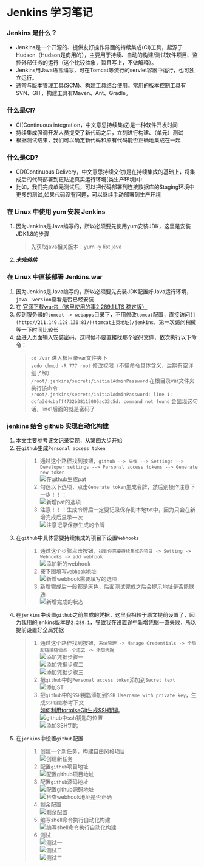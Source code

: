 # Jenkins 学习笔记

### Jenkins 是什么？
+ Jenkins是一个开源的、提供友好操作界面的持续集成(CI)工具，起源于Hudson（Hudson是商用的），主要用于持续、自动的构建/测试软件项目、监控外部任务的运行（这个比较抽象，暂且写上，不做解释）。
+ Jenkins用Java语言编写，可在Tomcat等流行的servlet容器中运行，也可独立运行。
+ 通常与版本管理工具(SCM)、构建工具结合使用。常用的版本控制工具有SVN、GIT，构建工具有Maven、Ant、Gradle。

### 什么是CI?
+ CI(Continuous integration，中文意思持续集成)是一种软件开发时间
+ 持续集成强调开发人员提交了新代码之后，立刻进行构建、（单元）测试
+ 根据测试结果，我们可以确定新代码和原有代码能否正确地集成在一起

### 什么是CD?
+ CD(Continuous Delivery，中文意思持续交付)是在持续集成的基础上，将集成后的代码部署到更贴近真实运行环境(类生产环境)中
+ 比如，我们完成单元测试后，可以把代码部署到连接数据库的Staging环境中更多的测试,如果代码没有问题，可以继续手动部署到生产环境

### 在 Linux 中使用 yum 安装 Jenkins
1. 因为Jenkins是Java编写的，所以必须要先使用yum安装JDK，这里是安装JDK1.8的步骤
	> 先获取java相关版本：yum -y list java
2. ***未完待续***

### 在 Linux 中直接部署 Jenkins.war
1. 因为Jenkins是Java编写的，所以必须要先安装JDK配置好Java运行环境，`java -version`查看是否已经安装  
2. 在 [官网下载war包（这里使用的事2.289.1 LTS 稳定版）](http://mirrors.jenkins-ci.org/war-stable/2.289.1/)  
3. 传到服务器的`tomcat -> webapps`目录下，不用修改`tomcat`配置，直接访问`[](http://211.149.128.130:81/)(tomcat主页地址)/jenkins`，第一次访问稍微等一下时间比较长  
4. 会进入页面输入安装密码，这时候不要直接找那个密码文件，依次执行以下命令：
	> `cd /var` 进入根目录var文件夹下  
	> `sudo chmod -R 777 root` 修改权限（不懂命令具体含义，后期有空详细了解）  
	> `/root/.jenkins/secrets/initialAdminPassword` 在根目录var文件夹执行该命令  
	> `/root/.jenkins/secrets/initialAdminPassword: line 1: dcfa3d4cbaff4732b38113005ac33c5d: command not found` 会出现这句话，line1后面的就是密码了  

### jenkins 结合 github 实现自动化构建  
1. 本文主要参考[该文](https://blog.csdn.net/w6990548/article/details/106242009 "感谢博主~此去几何~")记录实现，从第四大步开始  
2. 在`github`生成`Personal access token`  
	> 1. 通过这个路径找到按钮，`github --> 头像 --> Settings --> Developer settings --> Personal access tokens --> Generate new token`  
	> ![在github生成pat](img/jenkin/2-1.在github生成pat.png "在github生成pat")  
	> 2. 勾选以下选项，点击`Generate token`生成令牌，然后别操作注意下一步！！！  
	> ![新增pat的选项](img/jenkin/2-2.新增pat的选项.png "新增pat的选项")  
	> 3. 注意！！！生成令牌后一定要记录保存到本地txt中，因为只会在新增完成后显示一次  
	> ![注意记录保存生成的令牌](img/jenkin/2-3.注意记录保存生成的令牌.png "注意记录保存生成的令牌")  
3. 在`github`中具体需要持续集成的项目下设置`Webhooks`  
	> 1. 通过这个步骤点击按钮，`找到你需要持续集成的项目 -> Setting -> Webhooks -> add webhook`  
	> ![添加新的webhook](img/jenkin/3-1.添加新的webhook.png "添加新的webhook")  
	> 2. 按下图填写`webhook`地址  
	> ![新增webhook需要填写的选项](img/jenkin/3-2.新增webhook需要填写的选项.png "新增webhook需要填写的选项")  
	> 3. 新增完成后一般都是灰色，后面测试完成之后会提示地址是否能联通  
	> ![新增完成的状态](img/jenkin/3-3.新增完成的状态.png "新增完成的状态")  
4. 在`jenkins`中设置`github`之前生成的凭据，这里我相较于原文提前设置了，因为我用的jenkins版本是`2.289.1`，导致我在设置途中新增凭据一直失败，所以提前设置好全局凭据    
	> 1. 通过这个路径找到按钮，`系统管理 -> Manage Credentials -> 全局超链接随便点一个进去 -> 添加凭据`  
	> ![添加凭据步骤一](img/jenkin/4-1.添加凭据步骤一.png "添加凭据步骤一")  
	> ![添加凭据步骤二](img/jenkin/4-1.添加凭据步骤二.png "添加凭据步骤二")  
	> ![添加凭据步骤三](img/jenkin/4-1.添加凭据步骤三.png "添加凭据步骤三")  
	> 2. 把`github`中的`Personal access token`添加到`Secret text`  
	> ![添加ST](img/jenkin/4-2.添加ST.png "添加ST")  
	> 3. 把`github`中的`SSH`钥匙添加到`SSH Username with private key`，生成`SSH钥匙`参考下文  
	> [如何利用tortoiseGit生成SSH钥匙](https://blog.csdn.net/yhcad/article/details/88624286)  
	> ![github中ssh钥匙的位置](img/jenkin/4-3.github中ssh钥匙的位置.png "github中ssh钥匙的位置")  
	> ![添加SSH钥匙](img/jenkin/4-4.添加SSH钥匙.png "添加SSH钥匙")  
5. 在`jenkins`中设置`github`配置  
	> 1. 创建一个新任务，构建自由风格项目  
	> ![创建新任务](img/jenkin/5-1.创建新任务.png "创建新任务")  
	> 2. 配置`github`项目地址  
	> ![配置github项目地址](img/jenkin/5-2.配置github项目地址.png "配置github项目地址")  
	> 3. 配置`github`源码地址  
	> ![配置github源码地址](img/jenkin/5-3.配置github源码地址.png "配置github源码地址")  
	> ![检查webhook地址是否正确](img/jenkin/5-3.检查webhook地址是否正确.png "检查webhook地址是否正确")  
	> 4. 剩余配置  
	> ![剩余配置](img/jenkin/5-4.剩余配置.png "剩余配置")  
	> 5. 编写shell命令执行自动化构建  
	> ![编写shell命令执行自动化构建](img/jenkin/5-5.编写shell命令执行自动化构建.png "编写shell命令执行自动化构建")  
	> 6. 测试  
	> ![测试一](img/jenkin/5-6.测试一.png "测试一")  
	> ![测试二](img/jenkin/5-6.测试二.png "测试二")  
	> ![测试三](img/jenkin/5-6.测试三.png "测试三")  